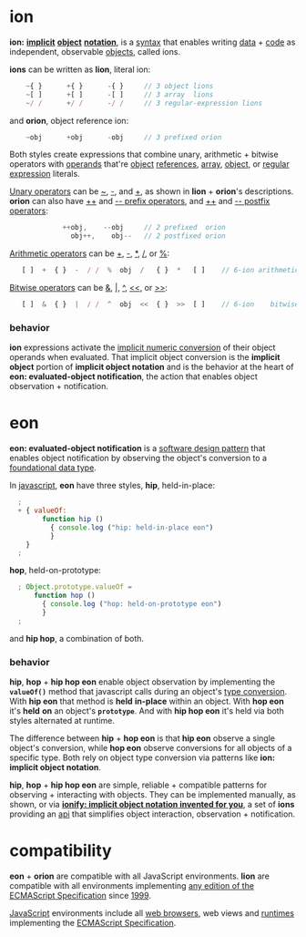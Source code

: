 # ion

**ion:** [**implicit**](http://tfd.com/implicit)
[**object**](https://en.wikipedia.org/wiki/Object_%28computer_science%29)
[**notation**](https://en.wikipedia.org/wiki/Notation#Computing),
is a [syntax](https://en.wikipedia.org/wiki/Syntax_(programming_languages))
that enables writing [data](https://en.wikipedia.org/wiki/Data_(computing)) +
[code](https://en.wikipedia.org/wiki/Source_code)
as independent, observable
[objects](https://en.wikipedia.org/wiki/Object_(computer_science)),
called ions.

**ions** can be written as **lion**, literal ion:

```javascript
    ~{ }      +{ }      -{ }     // 3 object lions
    ~[ ]      +[ ]      -[ ]     // 3 array  lions
    ~/ /      +/ /      -/ /     // 3 regular-expression lions
```
and **orion**, object reference ion:

```javascript
    ~obj      +obj      -obj     // 3 prefixed orion
```
Both styles create expressions that combine unary, arithmetic + bitwise operators with
[operands](https://en.wikipedia.org/wiki/Operand#Computer_science) that're
[object](http://www.ecma-international.org/ecma-262/6.0/index.html#sec-object-type)
[references](http://www.ecma-international.org/ecma-262/6.0/index.html#sec-reference-specification-type),
[array](http://www.ecma-international.org/ecma-262/6.0/index.html#sec-array-initializer),
[object](http://www.ecma-international.org/ecma-262/6.0/index.html#sec-object-initializer), or
[regular expression](http://www.ecma-international.org/ecma-262/6.0/index.html#sec-literals-regular-expression-literals)
literals.

[Unary operators](http://www.ecma-international.org/ecma-262/6.0/index.html#sec-unary-operators)
can be
[~](http://www.ecma-international.org/ecma-262/6.0/index.html#sec-bitwise-not-operator),
[-](http://www.ecma-international.org/ecma-262/6.0/index.html#sec-unary-minus-operator), and
[+](http://www.ecma-international.org/ecma-262/6.0/index.html#sec-unary-plus-operator),
as shown in **lion** + **orion**'s descriptions. **orion** can also have
[++](http://www.ecma-international.org/ecma-262/6.0/index.html#sec-prefix-increment-operator) and
[-- prefix operators](http://www.ecma-international.org/ecma-262/6.0/index.html#sec-prefix-decrement-operator), and
[++](http://www.ecma-international.org/ecma-262/6.0/index.html#sec-postfix-increment-operator) and
[-- postfix operators](http://www.ecma-international.org/ecma-262/6.0/index.html#sec-postfix-decrement-operator):

```javascript
             ++obj,    --obj     // 2 prefixed  orion
               obj++,    obj--   // 2 postfixed orion
```

[Arithmetic operators](https://developer.mozilla.org/en-US/docs/Web/JavaScript/Guide/Expressions_and_Operators#Arithmetic_operators)
can be
[+](http://www.ecma-international.org/ecma-262/6.0/index.html#sec-addition-operator-plus),
[-](http://www.ecma-international.org/ecma-262/6.0/index.html#sec-subtraction-operator-minus),
[*](http://www.ecma-international.org/ecma-262/6.0/index.html#sec-applying-the-mul-operator),
[/](http://www.ecma-international.org/ecma-262/6.0/index.html#sec-applying-the-div-operator), or
[%](http://www.ecma-international.org/ecma-262/6.0/index.html#sec-applying-the-mod-operator):

```javascript
   [ ]  +  { }  -  / /  %  obj  /   { }  *   [ ]    // 6-ion arithmetic expression
```

[Bitwise operators](https://developer.mozilla.org/en-US/docs/Web/JavaScript/Guide/Expressions_and_Operators#Bitwise_operators)
can be
[&](https://developer.mozilla.org/en-US/docs/Web/JavaScript/Reference/Operators/Bitwise_Operators#Bitwise_AND),
[|](https://developer.mozilla.org/en-US/docs/Web/JavaScript/Reference/Operators/Bitwise_Operators#Bitwise_OR),
[^](https://developer.mozilla.org/en-US/docs/Web/JavaScript/Reference/Operators/Bitwise_Operators#Bitwise_XOR),
[<<](http://www.ecma-international.org/ecma-262/6.0/index.html#sec-left-shift-operator), or
[>>](http://www.ecma-international.org/ecma-262/6.0/index.html#sec-signed-right-shift-operator):

```javascript
   [ ]  &  { }  |  / /  ^  obj  <<  { }  >>  [ ]    // 6-ion    bitwise expression
```

### behavior

**ion** expressions activate the
[implicit numeric conversion](http://www.ecma-international.org/ecma-262/6.0/index.html#sec-tonumber)
of their object operands when evaluated. That implicit object conversion is the **implicit object**
portion of **implicit object notation** and is the behavior at the heart of
**eon: evaluated-object notification**, the action that enables
object observation + notification.

# eon

**eon: evaluated-object notification** is a
[software design pattern](https://en.wikipedia.org/wiki/Software_design_pattern)
that enables object notification by observing the object's conversion to a
[foundational data type](https://en.wikipedia.org/wiki/Primitive_data_type).

In [javascript](http://www.ecma-international.org/publications/standards/Ecma-262.htm),
**eon** have three styles, **hip**, held-in-place:

```javascript
  ;
  + { valueOf:
        function hip ()
          { console.log ("hip: held-in-place eon")
          }
    }
  ;
```

**hop**, held-on-prototype:

```javascript
  ; Object.prototype.valueOf =
      function hop ()
        { console.log ("hop: held-on-prototype eon")
        }
  ;
```

and **hip hop**, a combination of both.

### behavior

**hip**, **hop** + **hip hop eon** enable object observation by implementing
the **```valueOf()```** method that javascript calls during an object's
[type conversion](http://www.ecma-international.org/ecma-262/6.0/index.html#sec-toprimitive).
With **hip eon** that method is **held** __in-place__ within an
object. With **hop eon** it's **held** __on__ an object's **```prototype```**.
And with **hip hop eon** it's held via both styles alternated at runtime.

The difference between **hip** + **hop eon** is that **hip eon** observe a
single object's conversion, while **hop eon** observe conversions for all
objects of a specific type. Both rely on object type conversion via patterns
like **ion: implicit object notation**.

**hip**, **hop** + **hip hop eon** are simple, reliable + compatible
patterns for observing + interacting with objects. They can be implemented
manually, as shown, or via
[**ionify: implicit object notation invented for you**](http://github.com/ionify/ionify),
a set of **ions** providing an
[api](https://en.wikipedia.org/wiki/Application_programming_interface)
that simplifies object interaction, observation + notification.

# compatibility

**eon** + **orion** are compatible with all JavaScript environments. **lion**
are compatible with all environments implementing
[any edition of the ECMAScript Specification](http://www.ecma-international.org/publications/standards/Ecma-262-arch.htm)
since [1999](http://www.ecma-international.org/publications/files/ECMA-ST-ARCH/ECMA-262,%203rd%20edition,%20December%201999.pdf).

[JavaScript](http://www.ecma-international.org/publications/standards/Ecma-262.htm)
environments include all
[web browsers](https://en.wikipedia.org/wiki/Web_browser), web views and
[runtimes](http://en.wikipedia.org/wiki/JavaScript_engine) implementing the
[ECMAScript Specification](http://www.ecma-international.org/publications/standards/Ecma-262-arch.htm).
